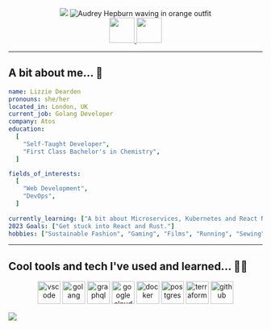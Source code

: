 <p  align="center">
<img src="https://capsule-render.vercel.app/api?type=cylinder&color=fba55a&height=200&section=header&text=Welcome%20Everyone!!&fontSize=80&fontColor=853c1c&animation=fadeIn" />
<img src="https://media.giphy.com/media/2f7RQiiWMJc40/giphy.gif" alt="Audrey Hepburn waving in orange outfit"/>
</br>
<a href="https://www.instagram.com/lizzie.dearden/">
  <img height="50" src="https://cdn3.iconfinder.com/data/icons/2018-social-media-logotypes/1000/2018_social_media_popular_app_logo_instagram-1024.png"/>
</a>
<a href="https://www.linkedin.com/in/lizzie-dearden-280810195/">
  <img height="50" src="https://cdn3.iconfinder.com/data/icons/capsocial-round/500/linkedin-1024.png"/>
</a>
</p>


---

<h2>A bit about me... 💅 </h2>

```yaml
name: Lizzie Dearden
pronouns: she/her
located_in: London, UK
current_job: Golang Developer
company: Atos
education:
  [
    "Self-Taught Developer",
    "First Class Bachelor's in Chemistry",
  ]

fields_of_interests:
  [
    "Web Development",
    "DevOps",
  ]
  
currently_learning: ["A bit about Microservices, Kubernetes and React Native"]
2023 Goals: ["Get stuck into React and Rust."]
hobbies: ["Sustainable Fashion", "Gaming", "Films", "Running", "Sewing"]
```
---
<h2>Cool tools and tech I've used and learned... 🦹‍♀️</h2>
<p align="center">
<img src="https://cdn.jsdelivr.net/gh/devicons/devicon/icons/vscode/vscode-original.svg" alt="vscode" width="45" height="45"/>
<img 
 src="https://cdn.jsdelivr.net/gh/devicons/devicon/icons/go/go-original.svg" alt="golang" width="45" height="45"/>
<img src="https://cdn.jsdelivr.net/gh/devicons/devicon/icons/graphql/graphql-plain.svg" alt="graphql" width="45" height="45"/>
<img src="https://cdn.jsdelivr.net/gh/devicons/devicon/icons/googlecloud/googlecloud-original.svg" alt="google cloud" width="45" height="45"/>
<img src="https://cdn.jsdelivr.net/gh/devicons/devicon/icons/docker/docker-original.svg" alt="docker" width="45" height="45"/>
<img src="https://cdn.jsdelivr.net/gh/devicons/devicon/icons/postgresql/postgresql-original.svg" alt="postgres" width="45" height="45"/>
<img src="https://cdn.jsdelivr.net/gh/devicons/devicon/icons/terraform/terraform-original.svg" alt="terraform" width="45" height="45"/>
<img src="https://cdn.jsdelivr.net/gh/devicons/devicon/icons/github/github-original.svg" alt="github" width="45" height="45"/>
</p>

<img src="https://capsule-render.vercel.app/api?tsection=footer&type=rounded&color=745669&height=100" />

